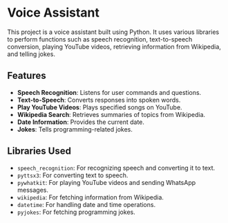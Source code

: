 # Voice Assistant

This project is a voice assistant built using Python. It uses various libraries to perform functions such 
as speech recognition, text-to-speech conversion, playing YouTube videos, retrieving information from Wikipedia, and telling jokes.

## Features

- **Speech Recognition**: Listens for user commands and questions.
- **Text-to-Speech**: Converts responses into spoken words.
- **Play YouTube Videos**: Plays specified songs on YouTube.
- **Wikipedia Search**: Retrieves summaries of topics from Wikipedia.
- **Date Information**: Provides the current date.
- **Jokes**: Tells programming-related jokes.

## Libraries Used

- `speech_recognition`: For recognizing speech and converting it to text.
- `pyttsx3`: For converting text to speech.
- `pywhatkit`: For playing YouTube videos and sending WhatsApp messages.
- `wikipedia`: For fetching information from Wikipedia.
- `datetime`: For handling date and time operations.
- `pyjokes`: For fetching programming jokes.
